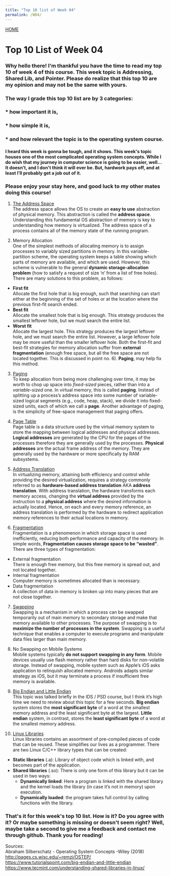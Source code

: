 ```yaml
---
title: "Top 10 list of Week 04"
permalink: /W04/
---
```


[HOME](../)

# Top 10 List of Week 04

### Why hello there! I'm thankful you have the time to read my top 10 of week 4 of this course. This week topic is **Addressing, Shared Lib, and Pointer.** Please do realize that this top 10 are my opinion and may not be the same with yours. 
### The way I grade this top 10 list are by 3 categories:
### * how important it is,
### * how simple it is,
### * and how relevant the topic is to the operating system course.
#### I heard this week is gonna be tough, and it shows. This week's topic houses one of the most complicated operating system concepts. While I do wish that my journey in computer science is going to be easier, well... It doesn't, and I don't think it will ever be. But, hardwork pays off, and at least I'll probably get a job out of it. 
### Please enjoy your stay here, and good luck to my other mates doing this course!

1. [The Address Space](http://pages.cs.wisc.edu/~remzi/OSTEP/vm-intro.pdf) <br>
The address space allows the OS to create an **easy to use** abstraction of physical memory. This abstraction is called the **address space**. Understanding this fundamental OS abstraction of memory is key to understanding how memory is virtualized. The address space of a process contains all of the memory state of the running program.

2. Memory Allocation <br>
One of the simplest methods of allocating memory is to assign processes to variably sized partitions in memory. In this variable-partition scheme, the operating system keeps a table showing which parts of memory are available, and which are used. However, this scheme is vulnerable to the general **dynamic storage-allocation problem** (how to satisfy a request of size ‘n’ from a list of free holes). There are many solutions to this problem, as follows:
- **First fit** <br> Allocate the first hole that is big enough, such that searching can start either at the beginning of the set of holes or at the location where the previous first-fit search ended. 
- **Best fit** <br> Allocate the smallest hole that is big enough. This strategy produces the smallest leftover hole, but we must search the entire list.
- **Worst fit** <br> Allocate the largest hole. This strategy produces the largest leftover hole, and we must search the entire list. However, a large leftover hole may be more useful than the smaller leftover hole.
Both the first-fit and best-fit strategies for memory allocation suffer from **external fragmentation** (enough free space, but all the free space are not located together. This is discussed in point no. 6). **Paging**, may help fix this method.

3. [Paging](http://pages.cs.wisc.edu/~remzi/OSTEP/vm-paging.pdf) <br>
To keep allocation from being more challenging over time, it may be worth to chop up space into _fixed-sized_ pieces, rather than into a _variable-sized_ one. In virtual memory, this is called **paging**. Instead of splitting up a process’s address space into some number of variable-sized logical segments (e.g., code, heap, stack), we divide it into fixed-sized units, each of which we call a **page**. Another advantage of paging, is the simplicity of free-space management that paging offers.

4. [Page Table](https://www.javatpoint.com/os-page-table) <br>
Page table is a data structure used by the virtual memory system to store the mapping between logical addresses and physical addresses. **Logical addresses** are generated by the CPU for the pages of the processes therefore they are generally used by the processes. **Physical addresses** are the actual frame address of the memory. They are generally used by the hardware or more specifically by RAM subsystems.

5. [Address Translation](http://pages.cs.wisc.edu/~remzi/OSTEP/vm-mechanism.pdf) <br>
In virtualizing memory, attaining both efficiency and control while providing the desired virtualization, requires a strategy commonly referred to as **hardware-based address translation** AKA **address translation**. With address translation, the hardware transforms each memory access, changing the **virtual address** provided by the instruction to a **physical address** where the desired information is actually located. Hence, on each and every memory reference, an address translation is performed by the hardware to redirect application memory references to their actual locations in memory.

6. [Fragmentation](https://en.wikipedia.org/wiki/Fragmentation_(computing)) <br>
Fragmentation is a phenomenon in which storage space is used inefficiently, reducing both performance and capacity of the memory. In simple words, **Fragmentation causes storage space to be “wasted”**. There are three types of fragmentation:
- External fragmentation <br> There is enough free memory, but this free memory is spread out, and not located together.
- Internal fragmentation <br> Computer memory is sometimes allocated than is necessary.
- Data fragmentation <br> A collection of data in memory is broken up into many pieces that are not close together.

7. [Swapping](https://ostoday.org/other/what-is-swapping-in-operating-system.html) <br>
Swapping is a mechanism in which a process can be swapped temporarily out of main memory to secondary storage and make that memory available to other processes. The purpose of swapping is to **maximize the number of processes in the system**. Swapping is a useful technique that enables a computer to execute programs and manipulate data files larger than main memory.

8. No Swapping on Mobile Systems <br>
Mobile systems typically **do not support swapping in any form**. Mobile devices usually use flash memory rather than hard disks for non-volatile storage. Instead of swapping, mobile system such as Apple’s iOS asks application to relinquish allocated memory. Androids adapts similar strategy as iOS, but it may terminate a process if insufficient free memory is available.

9. [Big Endian and Little Endian](https://en.wikipedia.org/wiki/Endianness) <br>
This topic was talked briefly in the IDS / PSD course, but I think it’s high time we need to review about this topic for a few seconds. **Big endian** system stores the **most significant byte** of a word at the smallest memory address and the least significant byte at the largest. **Little endian** system, in contrast, stores the **least significant byte** of a word at the smallest memory address.

10. [Linux Libraries](http://www.yolinux.com/TUTORIALS/LibraryArchives-StaticAndDynamic.html) <br>
Linux libraries contains an assortment of pre-compiled pieces of code that can be reused. These simplifies our lives as a programmer. There are two Linux C/C++ library types that can be created:
- **Static libraries** (.a): Library of object code which is linked with, and becomes part of the application.
- **Shared libraries** (.so): There is only one form of this library but it can be used in two ways:
  - **Dynamically linked**: Here a program is linked with the shared library and the kernel loads the library (in case it’s not in memory) upon execution.
  - **Dynamically loaded**: the program takes full control by calling functions with the library.


### That's it for this week's top 10 list. How is it? Do you agree with it? Or maybe something is missing or doesn't seem right? Well, maybe take a second to give me a feedback and contact me through github. Thank you for reading!

Sources: <br>
Abraham Silberschatz - Operating System Concepts -Wiley (2018) <br>
http://pages.cs.wisc.edu/~remzi/OSTEP/ <br>
https://www.tutorialspoint.com/big-endian-and-little-endian <br>
https://www.tecmint.com/understanding-shared-libraries-in-linux/ <br>
